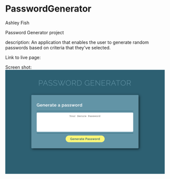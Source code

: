 # PasswordGenerator

Ashley Fish

Password Generator project 

description: 
An application that enables the user to generate random passwords based on criteria that they’ve selected.

Link to live page:


Screen shot:
![password generator screen shot](assets/images/screen-shot.png "Password Generator")